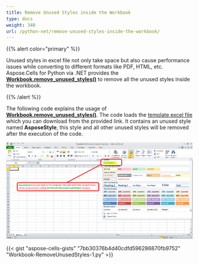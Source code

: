 ```yaml
---
title: Remove Unused Styles inside the Workbook
type: docs
weight: 340
url: /python-net/remove-unused-styles-inside-the-workbook/
---
```


{{% alert color="primary" %}}

Unused styles in excel file not only take space but also cause performance issues while converting to different formats like PDF, HTML, etc. Aspose.Cells for Python via .NET provides the [**Workbook.remove_unused_styles()**](https://reference.aspose.com/cells/python-net/aspose.cells/workbook/remove_unused_styles) to remove all the unused styles inside the workbook.

{{% /alert %}}

The following code explains the usage of [**Workbook.remove_unused_styles()**](https://reference.aspose.com/cells/python-net/aspose.cells/workbook/remove_unused_styles). The code loads the [template excel file](5115520.xlsx) which you can download from the provided link. It contains an unused style named **AsposeStyle**, this style and all other unused styles will be removed after the execution of the code.

![todo:image_alt_text](remove-unused-styles-inside-the-workbook_1.png)

{{< gist "aspose-cells-gists" "7bb30376b4d40cdfd596286870fb9752" "Workbook-RemoveUnusedStyles-1.py" >}}

